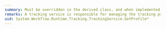 ```yaml
---
summary: Must be overridden in the derived class, and when implemented, gets the tracking profile for a specified workflow instance or workflow type.
remarks: A tracking service is responsible for managing the tracking profiles available for specific workflow types and specific workflow instances. You can implement this management in whatever manner you choose. For example, you can return the same <xref:System.Workflow.Runtime.Tracking.TrackingProfile> for every workflow <xref:System.Type> and workflow instance; or you can manage a sophisticated store of tracking profiles referenced by workflow instance, workflow <xref:System.Type>, and <xref:System.Version>.
uid: System.Workflow.Runtime.Tracking.TrackingService.GetProfile*
---
```

